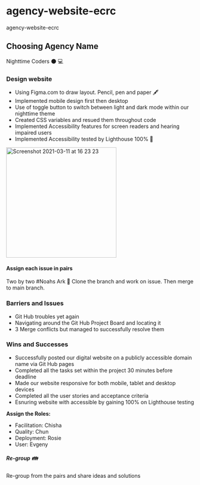 # agency-website-ecrc
agency-website-ecrc

## Choosing Agency Name
Nighttime Coders 🌑 💻


### Design website 
 - Using Figma.com to draw layout. Pencil, pen and paper 🖋️
 - Implemented mobile design first then desktop
 - Use of toggle button to switch between light and dark mode within our nighttime theme
 - Created CSS variables and resued them throughout code
 - Implemented Accessibility features for screen readers and hearing impaired users
 - Implemented Accessibility tested by Lighthouse 100% 💯
 <img width="295" alt="Screenshot 2021-03-11 at 16 23 23" src="https://user-images.githubusercontent.com/64862888/110819983-97dcf180-8286-11eb-8ea8-0b65155ecb3d.png">


#### Assign each issue in pairs 
Two by two #Noahs Ark 🚣
Clone the branch and work on issue. Then merge to main branch.

### Barriers and Issues 
 - Git Hub troubles yet again
 - Navigating around the Git Hub Project Board and locating it
 - 3 Merge conflicts but managed to successfully resolve them 

### Wins and Successes
 - Successfully posted our digital website on a publicly accessible domain name via Git Hub pages
 - Completed all the tasks set within the project 30 minutes before deadline 
 - Made our website responsive for both mobile, tablet and desktop devices 
 - Completed all the user stories and acceptance criteria
 - Esnuring website with accessible by gaining 100% on Lighthouse testing 

**Assign the Roles:**
- Facilitation: Chisha
- Quality: Chun
- Deployment: Rosie 
- User: Evgeny


##### Re-group 👪
Re-group from the pairs and share ideas and solutions 


